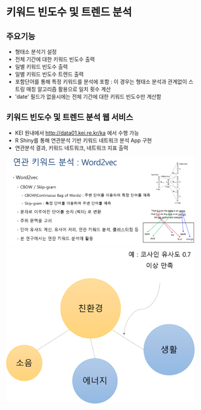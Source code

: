 # 키워드 빈도수 및 트렌드 분석

## 주요기능
- 형태소 분석기 설정
- 전체 기간에 대한 키워드 빈도수 출력
- 일별 키워드 빈도수 출력
- 일별 키워드 빈도수 트렌드 출력
- 포함단어를 통해 특정 키워드를 분석에 포함 : 이 경우는 형태소 분석과 관계없이 스트링 매칭 알고리즘 활용으로 일치 횟수 계산
- 'date' 필드가 없을시에는 전체 기간에 대한 키워드 빈도수만 계산함

## 키워드 빈도수 및 트렌드 분석 웹 서비스
- KEI 원내에서 http://data01.kei.re.kr/ka 에서 수행 가능
- R Shiny를 통해 연관분석 기반 키워드 네트워크 분석 App 구현
- 연관분석 결과, 키워드 네트워크, 네트워크 지표 출력

<img src = "https://github.com/keibigdata/dyjin_2020/blob/master/4.%20%ED%82%A4%EC%9B%8C%EB%93%9C_%EB%84%A4%ED%8A%B8%EC%9B%8C%ED%81%AC_%EB%B6%84%EC%84%9D_W2V/images/1.png?raw=true">

<img src = "https://github.com/keibigdata/dyjin_2020/blob/master/4.%20%ED%82%A4%EC%9B%8C%EB%93%9C_%EB%84%A4%ED%8A%B8%EC%9B%8C%ED%81%AC_%EB%B6%84%EC%84%9D_W2V/images/3.png?raw=true">

